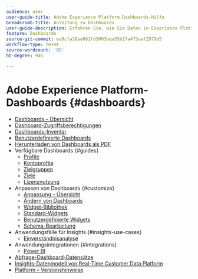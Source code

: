 ```yaml
---
audience: user
user-guide-title: Adobe Experience Platform Dashboards-Hilfe
breadcrumb-title: Anleitung zu Dashboards
user-guide-description: Erfahren Sie, wie Sie Daten in Experience Platform über anpassbare Dashboards visualisieren können.
feature: Dashboards
source-git-commit: ea9cfa38ae861fd5003bea55b17a473aaf2979d5
workflow-type: tm+mt
source-wordcount: '85'
ht-degree: 94%

---
```



# Adobe Experience Platform-Dashboards {#dashboards}

* [Dashboards – Übersicht](home.md)
* [Dashboard-Zugriffsberechtigungen](permissions.md)
* [Dashboards-Inventar](inventory.md)
* [Benutzerdefinierte Dashboards](user-defined-dashboards.md)
* [Herunterladen von Dashboards als PDF](download.md)
* Verfügbare Dashboards {#guides}
   * [Profile](guides/profiles.md)
   * [Kontoprofile](guides/account-profiles.md)
   * [Zielgruppen](guides/audiences.md)
   * [Ziele](guides/destinations.md)
   * [Lizenznutzung](guides/license-usage.md)
* Anpassen von Dashboards {#customize}
   * [Anpassung – Übersicht](customize/overview.md)
   * [Ändern von Dashboards](customize/modify.md)
   * [Widget-Bibliothek](customize/widget-library.md)
   * [Standard-Widgets](customize/standard-widgets.md)
   * [Benutzerdefinierte Widgets](customize/custom-widgets.md)
   * [Schema-Bearbeitung](customize/edit-schema.md)
* Anwendungsfälle für Insights {#insights-use-cases}
   * [Einverständnisanalyse](insights-use-cases/consent-analysis.md)
* Anwendungsintegrationen {#integrations}
   * [Power BI](integrations/power-bi.md)
* [Abfrage-Dashboard-Datensätze](query.md)
* [Insights-Datenmodell von Real-Time Customer Data Platform](cdp-insights-data-model.md)
* [Platform – Versionshinweise](https://docs.adobe.com/content/help/de-DE/experience-platform/release-notes/latest.html)